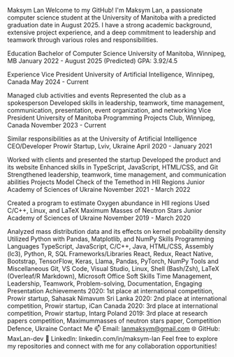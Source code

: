 Maksym Lan
Welcome to my GitHub! I'm Maksym Lan, a passionate computer science student at the University of Manitoba with a predicted graduation date in August 2025. I have a strong academic background, extensive project experience, and a deep commitment to leadership and teamwork through various roles and responsibilities.

Education
Bachelor of Computer Science
University of Manitoba, Winnipeg, MB
January 2022 - August 2025 (Predicted)
GPA: 3.92/4.5

Experience
Vice President
University of Artificial Intelligence, Winnipeg, Canada
May 2024 - Current

Managed club activities and events
Represented the club as a spokesperson
Developed skills in leadership, teamwork, time management, communication, presentation, event organization, and networking
Vice President
University of Manitoba Programming Projects Club, Winnipeg, Canada
November 2023 - Current

Similar responsibilities as at the University of Artificial Intelligence
CEO/Developer
Prowir Startup, Lviv, Ukraine
April 2020 - January 2021

Worked with clients and presented the startup
Developed the product and its website
Enhanced skills in TypeScript, JavaScript, HTML/CSS, and Git
Strengthened leadership, teamwork, time management, and communication abilities
Projects
Model Check of the Temethod in HII Regions
Junior Academy of Sciences of Ukraine
November 2021 - March 2022

Created a program to estimate Oxygen abundance in HII regions
Used C/C++, Linux, and LaTeX
Maximum Masses of Neutron Stars
Junior Academy of Sciences of Ukraine
November 2019 - March 2020

Analyzed mass distribution data and its effects on kernel probability density
Utilized Python with Pandas, Matplotlib, and NumPy
Skills
Programming Languages
TypeScript, JavaScript, C/C++, Java, HTML/CSS, Assembly (lc3), Python, R, SQL
Frameworks/Libraries
React, Redux, React Native, Bootstrap, TensorFlow, Keras, Llama, Pandas, PyTorch, NumPy
Tools and Miscellaneous
Git, VS Code, Visual Studio, Linux, Shell (Bash/Zsh), LaTeX (Overleaf/R Markdown), Microsoft Office
Soft Skills
Time Management, Leadership, Teamwork, Problem-solving, Documentation, Engaging Presentation
Achievements
2020: 1st place at international competition, Prowir startup, Sahasak Nimavum Sri Lanka
2020: 2nd place at international competition, Prowir startup, iCan Canada
2020: 3rd place at international competition, Prowir startup, Intarg Poland
2019: 3rd place at research papers competition, Maximummasses of neutron stars paper, Competition Defence, Ukraine
Contact Me
📫 Email: lanmaksym@gmail.com
🌐 GitHub: MaxLan-dev
💼 LinkedIn: linkedin.com/in/maksym-lan Feel free to explore my repositories and connect with me for any collaboration opportunities!
